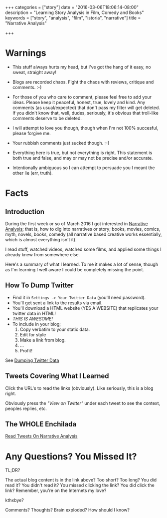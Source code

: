 +++
categories = ["story"]
date = "2016-03-06T18:06:14-08:00"
description = "Learning Story Analysis in Film, Comedy and Books"
keywords = ["story", "analysis", "film", "istoria", "narrative"]
title = "Narrative Analysis"

+++

# Warnings

* This stuff always hurts my head, but I've got the hang of it easy,
  no sweat, straight away!

* Blogs are recorded chaos. Fight the chaos with reviews, critique and comments. :-)

* For those of you who care to comment, please feel free to add your
  ideas. Please keep it peaceful, honest, true, lovely and kind. Any
  comments (as usual/expected) that don't pass my filter will get
  deleted. If you didn't know that, well, dudes, seriously, it's
  obvious that troll-like comments deserve to be deleted.

* I will attempt to love you though, though when I'm not 100% succesful,
  please forgive me.

* Your rubbish comments just sucked though. :-)

* Everything here is true, but not everything is right. This statement
  is both true and false, and may or may not be precise and/or accurate.

* Intentionally ambiguous so I can attempt to persuade you I meant the
  other lie (err, truth).

# Facts

## Introduction

During the first week or so of March 2016 I got interested in
[Narrative Analysis](https://en.wikipedia.org/wiki/Narrative_inquiry);
that is, how to dig into narratives or story; books, movies, comics,
myth, novels, books, comedy (all narrative based creative works
essentially, which is almost everything isn't it).

I read stuff, watched videos, watched some films, and applied some
things I already knew from somewhere else.

Here's a summary of what I learned. To me it makes a lot of sense,
though as I'm learning I well aware I could be completely missing the
point.

## How To Dump Twitter

* Find it in `Settings -> Your Twitter Data` (you'll need password).
* You'll get sent a link to the results via email.
* You'll download a HTML website (YES A WEBSITE) that replicates your twitter data in HTML!
* *THIS IS AWESOME!*
* To include in your blog;
  1. Copy verbatim to your static data.
  2. Edit for style
  3. Make a link from blog.
  4. ...
  5. Profit!

See [Dumping Twitter Data](https://twittercommunity.com/t/export-tweets-to-excel-file-or-csv/3095)

## Tweets Covering What I Learned

Click the URL's to read the links (obviously). Like seriously, this is a blog right.

Obviously press the *"View on Twitter"* under each tweet to see the context, peoples replies, etc.

## The WHOLE Enchilada

[Read Tweets On Narrative Analysis](file:///Users/harveyt/Downloads/84500686_5d88943b64eb2c23aa20ccc849a5347fd9b47023/index.html)

# Any Questions? You Missed It?

TL;DR?

The actual blog content is in the link above? Too short? Too long? You did read it? You didn't read it? You
missed clicking the link? You did click the link? Remember, you're on the Internets my love?

kthxbye?

Comments? Thoughts? Brain exploded? How should I know?

